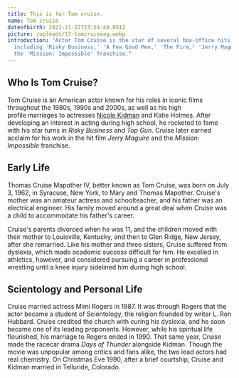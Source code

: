 ```yaml
---
title: This is for Tom cruise.
name: Tom cruise
dateofbirth: 2021-11-22T23:24:49.051Z
picture: /uploads/17-tomcruiseag.webp
introduction: "Actor Tom Cruise is the star of several box-office hits,
  including 'Risky Business,' 'A Few Good Men,' 'The Firm,' 'Jerry Maguire' and
  the 'Mission: Impossible' franchise."
---
```

## Who Is Tom Cruise?


  Tom Cruise is an American actor known for his roles in iconic films throughout the 1980s, 1990s and 2000s, as well as his high profile marriages to actresses [Nicole Kidman](https://www.biography.com/people/nicole-kidman-9364474) and Katie Holmes. After developing an interest in acting during high school, he rocketed to fame with his star turns in *Risky Business* and *Top Gun*. Cruise later earned acclaim for his work in the hit film *Jerry Maguire* and the *Mission: Impossible* franchise.


  ## Early Life


  Thomas Cruise Mapother IV, better known as Tom Cruise, was born on July 3, 1962, in Syracuse, New York, to Mary and Thomas Mapother. Cruise's mother was an amateur actress and schoolteacher, and his father was an electrical engineer. His family moved around a great deal when Cruise was a child to accommodate his father's career.


  Cruise's parents divorced when he was 11, and the children moved with their mother to Louisville, Kentucky, and then to Glen Ridge, New Jersey, after she remarried. Like his mother and three sisters, Cruise suffered from dyslexia, which made academic success difficult for him. He excelled in athletics, however, and considered pursuing a career in professional wrestling until a knee injury sidelined him during high school.


  ## Scientology and Personal Life


  Cruise married actress Mimi Rogers in 1987. It was through Rogers that the actor became a student of Scientology, the religion founded by writer L. Ron Hubbard. Cruise credited the church with curing his dyslexia, and he soon became one of its leading proponents. However, while his spiritual life flourished, his marriage to Rogers ended in 1990. That same year, Cruise made the racecar drama *Days of Thunder* alongside Kidman. Though the movie was unpopular among critics and fans alike, the two lead actors had real chemistry. On Christmas Eve 1990, after a brief courtship, Cruise and Kidman married in Telluride, Colorado.